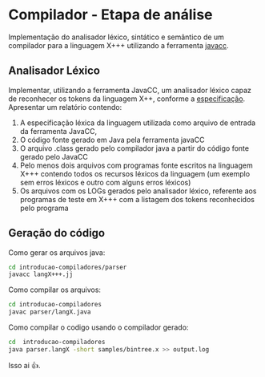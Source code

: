 # Compilador - Etapa de análise

Implementação do analisador léxico, sintático e semântico de um compilador para a linguagem X+++ utilizando a ferramenta [javacc](https://javacc.org). 

## Analisador Léxico

Implementar, utilizando a ferramenta JavaCC, um analisador léxico capaz de reconhecer os tokens da linguagem X++, conforme a [especificação](docs/especificaocao.pdf).
Apresentar um relatório contendo:
1. A especificação léxica da linguagem utilizada como arquivo de entrada da ferramenta JavaCC,
2. O código fonte gerado em Java pela ferramenta javaCC
3. O arquivo .class gerado pelo compilador java a partir do código fonte gerado pelo JavaCC
4. Pelo menos dois arquivos com programas fonte escritos na linguagem X+++ contendo todos os recursos léxicos da linguagem (um exemplo sem erros léxicos e outro com alguns erros léxicos)
5. Os arquivos com os LOGs gerados pelo analisador léxico, referente aos programas de teste em X+++ com a listagem dos tokens reconhecidos pelo programa
 
## Geração do código

Como gerar os arquivos java:

```bash
cd introducao-compiladores/parser
javacc langX+++.jj
```

Como compilar os arquivos:

```bash
cd introducao-compiladores
javac parser/langX.java
```

Como compilar o codigo usando o compilador gerado:

```bash
cd  introducao-compiladores
java parser.langX -short samples/bintree.x >> output.log

```

Isso ai :+1:.
 
 
